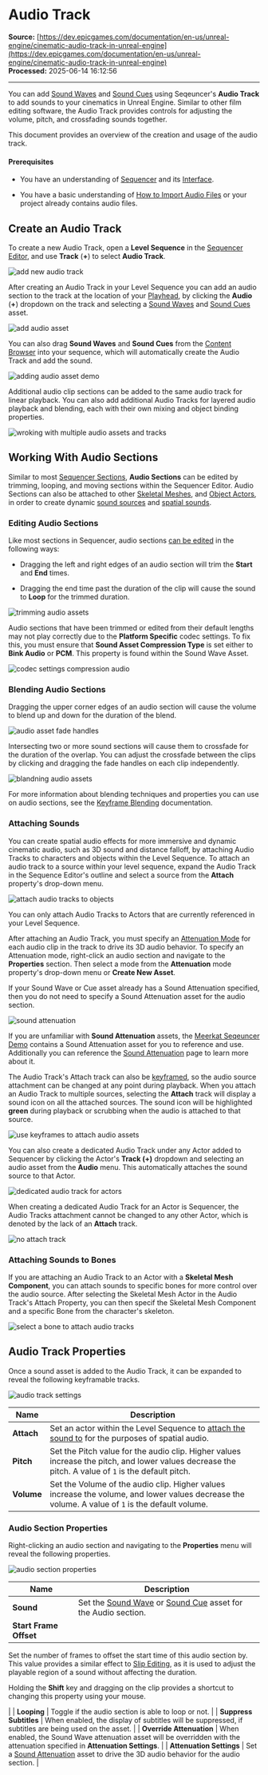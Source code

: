 # Audio Track

**Source:** [https://dev.epicgames.com/documentation/en-us/unreal-engine/cinematic-audio-track-in-unreal-engine](https://dev.epicgames.com/documentation/en-us/unreal-engine/cinematic-audio-track-in-unreal-engine)  
**Processed:** 2025-06-14 16:12:56

---

You can add [Sound Waves](/documentation/en-us/unreal-engine/sound-waves) and [Sound Cues](/documentation/en-us/unreal-engine/sound-cues-in-unreal-engine) using Seqeuncer's **Audio Track** to add sounds to your cinematics in Unreal Engine. Similar to other film editing software, the Audio Track provides controls for adjusting the volume, pitch, and crossfading sounds together.

This document provides an overview of the creation and usage of the audio track.

#### Prerequisites

-   You have an understanding of [Sequencer](/documentation/en-us/unreal-engine/how-to-make-movies-in-unreal-engine) and its [Interface](/documentation/en-us/unreal-engine/sequencer-cinematic-editor-unreal-engine).
    
-   You have a basic understanding of [How to Import Audio Files](/documentation/en-us/unreal-engine/importing-audio-files) or your project already contains audio files.
    

## Create an Audio Track

To create a new Audio Track, open a **Level Sequence** in the [Sequencer Editor](/documentation/en-us/unreal-engine/sequencer-cinematic-editor-unreal-engine), and use **Track** (**+**) to select **Audio Track**.

![add new audio track](https://d1iv7db44yhgxn.cloudfront.net/documentation/images/ac798ac7-6af5-4087-824f-0d6ebd1c8595/addnewaudiotrack.png)

After creating an Audio Track in your Level Sequence you can add an audio section to the track at the location of your [Playhead](/documentation/en-us/unreal-engine/sequencer-cinematic-editor-unreal-engine#playhead), by clicking the **Audio** (**+**) dropdown on the track and selecting a [Sound Waves](/documentation/en-us/unreal-engine/sound-waves) and [Sound Cues](/documentation/en-us/unreal-engine/sound-cues-in-unreal-engine) asset.

![add audio asset](https://d1iv7db44yhgxn.cloudfront.net/documentation/images/66ae3c81-6241-4ce2-9dda-f9e5036dab20/addaudioasset.png)

You can also drag **Sound Waves** and **Sound Cues** from the [Content Browser](/documentation/en-us/unreal-engine/content-browser-in-unreal-engine) into your sequence, which will automatically create the Audio Track and add the sound.

![adding audio asset demo](https://d1iv7db44yhgxn.cloudfront.net/documentation/images/e410516c-bee7-492f-b740-fc900c4d3ed3/addaudiodemo.gif)

Additional audio clip sections can be added to the same audio track for linear playback. You can also add additional Audio Tracks for layered audio playback and blending, each with their own mixing and object binding properties.

![wroking with multiple audio assets and tracks](https://d1iv7db44yhgxn.cloudfront.net/documentation/images/4641626a-c024-462f-a9fd-dc95c9481f3d/multiaudiotracks.png)

## Working With Audio Sections

Similar to most [Sequencer Sections](/documentation/en-us/unreal-engine/creating-animation-keyframes-in-unreal-engine#sections), **Audio Sections** can be edited by trimming, looping, and moving sections within the Sequencer Editor. Audio Sections can also be attached to other [Skeletal Meshes](/documentation/en-us/unreal-engine/skeletal-mesh-assets-in-unreal-engine), and [Object Actors](/documentation/en-us/unreal-engine/unreal-engine-actors-reference), in order to create dynamic [sound sources](/documentation/en-us/unreal-engine/sound-sources-in-unreal-engine) and [spatial sounds](/documentation/en-us/unreal-engine/spatialization-overview-in-unreal-engine).

### Editing Audio Sections

Like most sections in Sequencer, audio sections [can be edited](/documentation/en-us/unreal-engine/creating-animation-keyframes-in-unreal-engine#interactionanddisplay) in the following ways:

-   Dragging the left and right edges of an audio section will trim the **Start** and **End** times.
    
-   Dragging the end time past the duration of the clip will cause the sound to **Loop** for the trimmed duration.
    

![trimming audio assets](https://d1iv7db44yhgxn.cloudfront.net/documentation/images/0c90507d-3e4b-4d11-a762-d3ca2ae944a7/audiotrimming.gif)

Audio sections that have been trimmed or edited from their default lengths may not play correctly due to the **Platform Specific** codec settings. To fix this, you must ensure that **Sound Asset Compression Type** is set either to **Bink Audio** or **PCM**. This property is found within the Sound Wave Asset.

![codec settings compression audio](https://d1iv7db44yhgxn.cloudfront.net/documentation/images/8e06783c-9a37-40a5-b155-bf568975e94a/codecsettings.png)

### Blending Audio Sections

Dragging the upper corner edges of an audio section will cause the volume to blend up and down for the duration of the blend.

![audio asset fade handles](https://d1iv7db44yhgxn.cloudfront.net/documentation/images/7a826670-a889-4bcd-b57a-5165d9422401/audiofadehandles.gif)

Intersecting two or more sound sections will cause them to crossfade for the duration of the overlap. You can adjust the crossfade between the clips by clicking and dragging the fade handles on each clip independently.

![blandning audio assets](https://d1iv7db44yhgxn.cloudfront.net/documentation/images/2da74bea-57d6-4848-bdb4-a400c8bb7ff6/audioblending.gif)

For more information about blending techniques and properties you can use on audio sections, see the [Keyframe Blending](/documentation/en-us/unreal-engine/creating-animation-keyframes-in-unreal-engine#blending) documentation.

### Attaching Sounds

You can create spatial audio effects for more immersive and dynamic cinematic audio, such as 3D sound and distance falloff, by attaching Audio Tracks to characters and objects within the Level Sequence. To attach an audio track to a source within your level sequence, expand the Audio Track in the Sequence Editor's outline and select a source from the **Attach** property's drop-down menu.

![attach audio tracks to objects](https://d1iv7db44yhgxn.cloudfront.net/documentation/images/010d8f09-4a2b-4793-b14a-682be6251bb0/attachobject.png)

You can only attach Audio Tracks to Actors that are currently referenced in your Level Sequence.

After attaching an Audio Track, you must specify an [Attenuation Mode](/documentation/en-us/unreal-engine/sound-attenuation-in-unreal-engine) for each audio clip in the track to drive its 3D audio behavior. To specify an Attenuation mode, right-click an audio section and navigate to the **Properties** section. Then select a mode from the **Attenuation** mode property's drop-down menu or **Create New Asset**.

If your Sound Wave or Cue asset already has a Sound Attenuation specified, then you do not need to specify a Sound Attenuation asset for the audio section.

![sound attenuation](https://d1iv7db44yhgxn.cloudfront.net/documentation/images/05284c0a-55a2-4788-bb6a-9d156759337f/soundattenuation.png)

If you are unfamiliar with **Sound Attenuation** assets, the [Meerkat Seqeuncer Demo](/documentation/en-us/unreal-engine/meerkat-sample-project-for-unreal-engine) contains a Sound Attenuation asset for you to reference and use. Additionally you can reference the [Sound Attenuation](/documentation/en-us/unreal-engine/sound-attenuation-in-unreal-engine) page to learn more about it.

The Audio Track's Attach track can also be [keyframed](/documentation/en-us/unreal-engine/creating-animation-keyframes-in-unreal-engine), so the audio source attachment can be changed at any point during playback. When you attach an Audio Track to multiple sources, selecting the **Attach** track will display a sound icon on all the attached sources. The sound icon will be highlighted **green** during playback or scrubbing when the audio is attached to that source.

![use keyframes to attach audio assets](https://d1iv7db44yhgxn.cloudfront.net/documentation/images/ff0c2346-7bd9-427f-8308-ee5440e2d9a6/audioattachkeyframe.gif)

You can also create a dedicated Audio Track under any Actor added to Sequencer by clicking the Actor's **Track (+)** dropdown and selecting an audio asset from the **Audio** menu. This automatically attaches the sound source to that Actor.

![dedicated audio track for actors](https://d1iv7db44yhgxn.cloudfront.net/documentation/images/f8244406-4c31-4031-8309-2a11ca38ead4/dedicatedaudiotrack.png)

When creating a dedicated Audio Track for an Actor is Sequencer, the Audio Tracks attachment cannot be changed to any other Actor, which is denoted by the lack of an **Attach** track.

![no attach track](https://d1iv7db44yhgxn.cloudfront.net/documentation/images/8346eb18-6b7b-4671-883d-0f844df58220/noattach.png)

### Attaching Sounds to Bones

If you are attaching an Audio Track to an Actor with a **Skeletal Mesh Component**, you can attach sounds to specific bones for more control over the audio source. After selecting the Skeletal Mesh Actor in the Audio Track's Attach Property, you can then specif the Skeletal Mesh Component and a specific Bone from the character's skeleton.

![select a bone to attach audio tracks](https://d1iv7db44yhgxn.cloudfront.net/documentation/images/776e9218-5845-407c-9865-0d1c270bd545/selectbone.png)

## Audio Track Properties

Once a sound asset is added to the Audio Track, it can be expanded to reveal the following keyframable tracks.

![audio track settings](https://d1iv7db44yhgxn.cloudfront.net/documentation/images/c735cbba-4bcb-4219-b472-ba8881b05ed1/keytracks.png)

| Name | Description |
| --- | --- |
| **Attach** | Set an actor within the Level Sequence to [attach the sound to](/documentation/en-us/unreal-engine/cinematic-audio-track-in-unreal-engine#attachingsounds) for the purposes of spatial audio. |
| **Pitch** | Set the Pitch value for the audio clip. Higher values increase the pitch, and lower values decrease the pitch. A value of `1` is the default pitch. |
| **Volume** | Set the Volume of the audio clip. Higher values increase the volume, and lower values decrease the volume. A value of `1` is the default volume. |

### Audio Section Properties

Right-clicking an audio section and navigating to the **Properties** menu will reveal the following properties.

![audio section properties](https://d1iv7db44yhgxn.cloudfront.net/documentation/images/cf362bf6-8f2d-4bd4-8e5f-2807a97a51bd/audiosectionsettings.png)

| Name | Description |
| --- | --- |
| **Sound** | Set the [Sound Wave](/documentation/en-us/unreal-engine/sound-waves) or [Sound Cue](/documentation/en-us/unreal-engine/sound-cues-in-unreal-engine) asset for the Audio section. |
| **Start Frame Offset** | 
Set the number of frames to offset the start time of this audio section by. This value provides a similar effect to [Slip Editing](https://support.apple.com/en-ca/guide/final-cut-pro/ver1632d8e4/mac), as it is used to adjust the playable region of a sound without affecting the duration.

Holding the **Shift** key and dragging on the clip provides a shortcut to changing this property using your mouse.



 |
| **Looping** | Toggle if the audio section is able to loop or not. |
| **Suppress Subtitles** | When enabled, the display of subtitles will be suppressed, if subtitles are being used on the asset. |
| **Override Attenuation** | When enabled, the Sound Wave attenuation asset will be overridden with the attenuation specified in **Attenuation Settings**. |
| **Attenuation Settings** | Set a [Sound Attenuation](/documentation/en-us/unreal-engine/sound-attenuation-in-unreal-engine) asset to drive the 3D audio behavior for the audio section. |